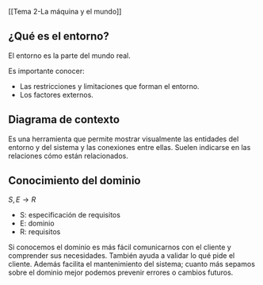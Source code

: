 [[Tema 2-La máquina y el mundo]]

## ¿Qué es el entorno?
El entorno es la parte del mundo real.

Es importante conocer:
+ Las restricciones y limitaciones que forman el entorno.
+ Los factores externos.

## Diagrama de contexto
Es una herramienta que permite mostrar visualmente las entidades del entorno y del sistema y las conexiones entre ellas. Suelen indicarse en las relaciones cómo están relacionados.

## Conocimiento del dominio
$S, E\rightarrow R$

+ S: especificación de requisitos
+ E: dominio
+ R: requisitos

Si conocemos el dominio es más fácil comunicarnos con el cliente y comprender sus necesidades. También ayuda a validar lo qué pide el cliente. Además facilita el mantenimiento del sistema; cuanto más sepamos sobre el dominio mejor podemos prevenir errores o cambios futuros.
